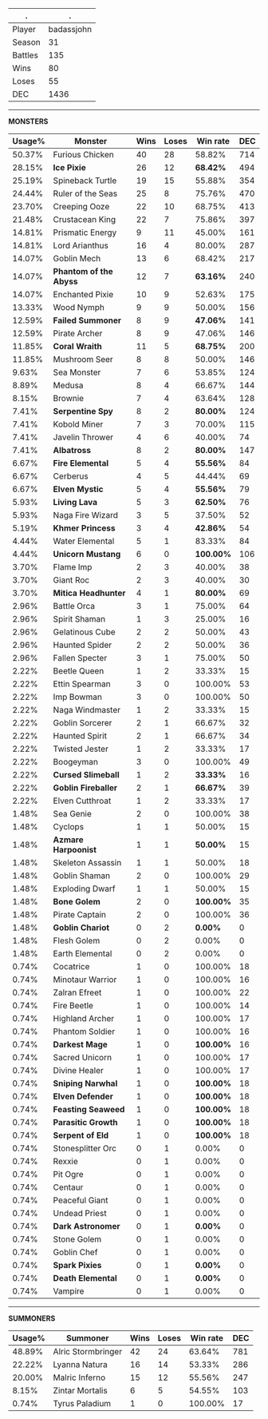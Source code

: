 .|.
|-|-
Player|badassjohn
Season|31
Battles|135
Wins|80
Loses|55
DEC|1436

---
**MONSTERS**

Usage%|Monster|Wins|Loses|Win rate|DEC|
-|-|-|-|-|-|
50.37%|Furious Chicken|40|28|58.82%|714|
28.15%|**Ice Pixie**|26|12|**68.42%**|494|
25.19%|Spineback Turtle|19|15|55.88%|354|
24.44%|Ruler of the Seas|25|8|75.76%|470|
23.70%|Creeping Ooze|22|10|68.75%|413|
21.48%|Crustacean King|22|7|75.86%|397|
14.81%|Prismatic Energy|9|11|45.00%|161|
14.81%|Lord Arianthus|16|4|80.00%|287|
14.07%|Goblin Mech|13|6|68.42%|217|
14.07%|**Phantom of the Abyss**|12|7|**63.16%**|240|
14.07%|Enchanted Pixie|10|9|52.63%|175|
13.33%|Wood Nymph|9|9|50.00%|156|
12.59%|**Failed Summoner**|8|9|**47.06%**|141|
12.59%|Pirate Archer|8|9|47.06%|146|
11.85%|**Coral Wraith**|11|5|**68.75%**|200|
11.85%|Mushroom Seer|8|8|50.00%|146|
9.63%|Sea Monster|7|6|53.85%|124|
8.89%|Medusa|8|4|66.67%|144|
8.15%|Brownie|7|4|63.64%|128|
7.41%|**Serpentine Spy**|8|2|**80.00%**|124|
7.41%|Kobold Miner|7|3|70.00%|115|
7.41%|Javelin Thrower|4|6|40.00%|74|
7.41%|**Albatross**|8|2|**80.00%**|147|
6.67%|**Fire Elemental**|5|4|**55.56%**|84|
6.67%|Cerberus|4|5|44.44%|69|
6.67%|**Elven Mystic**|5|4|**55.56%**|79|
5.93%|**Living Lava**|5|3|**62.50%**|76|
5.93%|Naga Fire Wizard|3|5|37.50%|52|
5.19%|**Khmer Princess**|3|4|**42.86%**|54|
4.44%|Water Elemental|5|1|83.33%|84|
4.44%|**Unicorn Mustang**|6|0|**100.00%**|106|
3.70%|Flame Imp|2|3|40.00%|38|
3.70%|Giant Roc|2|3|40.00%|30|
3.70%|**Mitica Headhunter**|4|1|**80.00%**|69|
2.96%|Battle Orca|3|1|75.00%|64|
2.96%|Spirit Shaman|1|3|25.00%|16|
2.96%|Gelatinous Cube|2|2|50.00%|43|
2.96%|Haunted Spider|2|2|50.00%|36|
2.96%|Fallen Specter|3|1|75.00%|50|
2.22%|Beetle Queen|1|2|33.33%|15|
2.22%|Ettin Spearman|3|0|100.00%|53|
2.22%|Imp Bowman|3|0|100.00%|50|
2.22%|Naga Windmaster|1|2|33.33%|15|
2.22%|Goblin Sorcerer|2|1|66.67%|32|
2.22%|Haunted Spirit|2|1|66.67%|34|
2.22%|Twisted Jester|1|2|33.33%|17|
2.22%|Boogeyman|3|0|100.00%|49|
2.22%|**Cursed Slimeball**|1|2|**33.33%**|16|
2.22%|**Goblin Fireballer**|2|1|**66.67%**|39|
2.22%|Elven Cutthroat|1|2|33.33%|17|
1.48%|Sea Genie|2|0|100.00%|38|
1.48%|Cyclops|1|1|50.00%|15|
1.48%|**Azmare Harpoonist**|1|1|**50.00%**|15|
1.48%|Skeleton Assassin|1|1|50.00%|18|
1.48%|Goblin Shaman|2|0|100.00%|29|
1.48%|Exploding Dwarf|1|1|50.00%|15|
1.48%|**Bone Golem**|2|0|**100.00%**|35|
1.48%|Pirate Captain|2|0|100.00%|36|
1.48%|**Goblin Chariot**|0|2|**0.00%**|0|
1.48%|Flesh Golem|0|2|0.00%|0|
1.48%|Earth Elemental|0|2|0.00%|0|
0.74%|Cocatrice|1|0|100.00%|18|
0.74%|Minotaur Warrior|1|0|100.00%|16|
0.74%|Zalran Efreet|1|0|100.00%|22|
0.74%|Fire Beetle|1|0|100.00%|14|
0.74%|Highland Archer|1|0|100.00%|17|
0.74%|Phantom Soldier|1|0|100.00%|16|
0.74%|**Darkest Mage**|1|0|**100.00%**|16|
0.74%|Sacred Unicorn|1|0|100.00%|17|
0.74%|Divine Healer|1|0|100.00%|17|
0.74%|**Sniping Narwhal**|1|0|**100.00%**|18|
0.74%|**Elven Defender**|1|0|**100.00%**|18|
0.74%|**Feasting Seaweed**|1|0|**100.00%**|18|
0.74%|**Parasitic Growth**|1|0|**100.00%**|18|
0.74%|**Serpent of Eld**|1|0|**100.00%**|18|
0.74%|Stonesplitter Orc|0|1|0.00%|0|
0.74%|Rexxie|0|1|0.00%|0|
0.74%|Pit Ogre|0|1|0.00%|0|
0.74%|Centaur|0|1|0.00%|0|
0.74%|Peaceful Giant|0|1|0.00%|0|
0.74%|Undead Priest|0|1|0.00%|0|
0.74%|**Dark Astronomer**|0|1|**0.00%**|0|
0.74%|Stone Golem|0|1|0.00%|0|
0.74%|Goblin Chef|0|1|0.00%|0|
0.74%|**Spark Pixies**|0|1|**0.00%**|0|
0.74%|**Death Elemental**|0|1|**0.00%**|0|
0.74%|Vampire|0|1|0.00%|0|

---
**SUMMONERS**

Usage%|Summoner|Wins|Loses|Win rate|DEC|
-|-|-|-|-|-|
48.89%|Alric Stormbringer|42|24|63.64%|781|
22.22%|Lyanna Natura|16|14|53.33%|286|
20.00%|Malric Inferno|15|12|55.56%|247|
8.15%|Zintar Mortalis|6|5|54.55%|103|
0.74%|Tyrus Paladium|1|0|100.00%|17|

